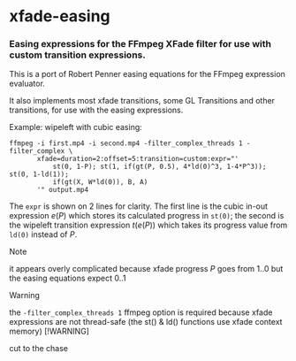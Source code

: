 # xfade-easing

### Easing expressions for the FFmpeg XFade filter for use with custom transition expressions.

This is a port of Robert Penner easing equations for the FFmpeg expression evaluator.

It also implements most xfade transitions, some GL Transitions and other transitions, for use with the easing expressions.

Example: wipeleft with cubic easing:
```
ffmpeg -i first.mp4 -i second.mp4 -filter_complex_threads 1 -filter_complex \
       xfade=duration=2:offset=5:transition=custom:expr="'
           st(0, 1-P); st(1, if(gt(P, 0.5), 4*ld(0)^3, 1-4*P^3)); st(0, 1-ld(1));
           if(gt(X, W*ld(0)), B, A)
       '" output.mp4
```
The `expr` is shown on 2 lines for clarity. The first line is the cubic in-out expression $e(P)$ which stores its calculated progress in `st(0)`; the second is the wipeleft transition expression $t(e(P))$ which takes its progress value from `ld(0)` instead of $P$.

> [!NOTE]  
> it appears overly complicated because xfade progress $P$ goes from 1..0 but the easing equations expect 0..1

> [!WARNING] 
> the `-filter_complex_threads 1` ffmpeg option is required because xfade expressions
  are not thread-safe (the st() & ld() functions use xfade context memory) [!WARNING]

cut to the chase
 
